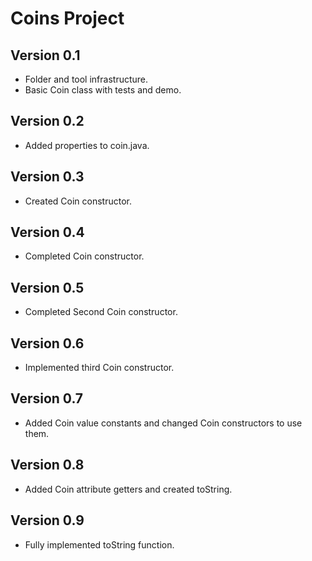# Coins Project
## Version 0.1
* Folder and tool infrastructure.
* Basic Coin class with tests and demo.
## Version 0.2
* Added properties to coin.java.
## Version 0.3
* Created Coin constructor.
## Version 0.4
* Completed Coin constructor.
## Version 0.5
* Completed Second Coin constructor.
## Version 0.6
* Implemented third Coin constructor.
## Version 0.7
* Added Coin value constants and changed Coin constructors to use them.
## Version 0.8
* Added Coin attribute getters and created toString.
## Version 0.9
* Fully implemented toString function.

